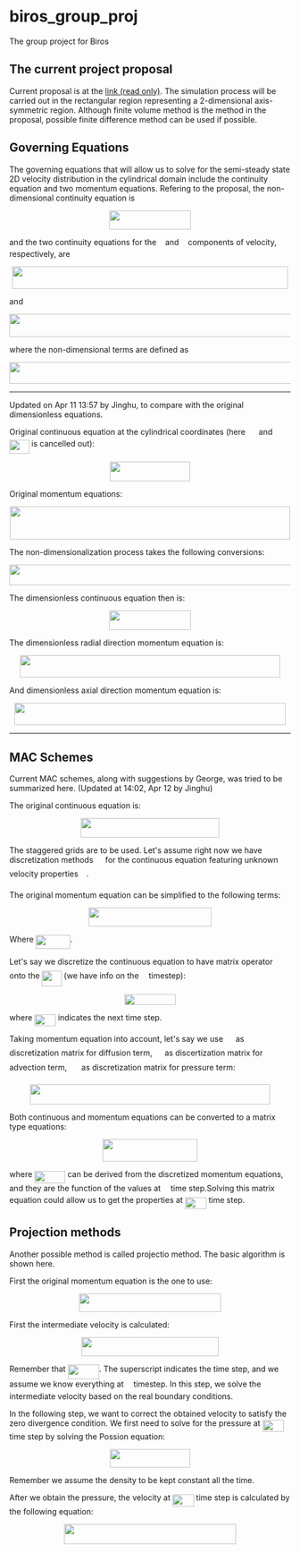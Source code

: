 
# biros\_group\_proj
The group project for Biros

## The current project proposal

Current proposal is at the [link  (read only)][1]. The simulation process will be carried out in the rectangular region representing a 2-dimensional axis-symmetric region. Although finite volume method is the method in the proposal, possible finite difference method can be used if possible.

## Governing Equations
The governing equations that will allow us to solve for the semi-steady state 2D velocity distribution in the cylindrical domain include the continuity equation and two momentum equations. Refering to the proposal, the non-dimensional continuity equation is

<p align="center"><img src="/tex/b20441acd018750e8d678889ae462554.svg?invert_in_darkmode&sanitize=true" align=middle width=145.5763914pt height=34.7253258pt/></p>

and the two continuity equations for the <img src="/tex/89f2e0d2d24bcf44db73aab8fc03252c.svg?invert_in_darkmode&sanitize=true" align=middle width=7.87295519999999pt height=14.15524440000002pt/> and <img src="/tex/f93ce33e511096ed626b4719d50f17d2.svg?invert_in_darkmode&sanitize=true" align=middle width=8.367621899999993pt height=14.15524440000002pt/> components of velocity, respectively, are

<p align="center"><img src="/tex/d0eca5d23c58fb85589a9c040e39ee00.svg?invert_in_darkmode&sanitize=true" align=middle width=494.6479824pt height=40.11819404999999pt/></p>

and

<p align="center"><img src="/tex/66b2ce8d0178306244e2c799d6b1d858.svg?invert_in_darkmode&sanitize=true" align=middle width=513.4111356pt height=40.11819404999999pt/></p>

where the non-dimensional terms are defined as

<p align="center"><img src="/tex/5a3f6e46b91c5d8fe520b10c3c78ca87.svg?invert_in_darkmode&sanitize=true" align=middle width=708.6747392999999pt height=39.84127125pt/></p>

---

Updated on Apr 11 13:57 by Jinghu, to compare with the original dimensionless equations.



Original continuous equation at the cylindrical coordinates (here <img src="/tex/0a5a0c3d35e8e061b4b7c57b0c7c6add.svg?invert_in_darkmode&sanitize=true" align=middle width=16.02556724999999pt height=14.15524440000002pt/> and <img src="/tex/5d3d08286c873e3706833a05670e23d7.svg?invert_in_darkmode&sanitize=true" align=middle width=35.67354779999999pt height=24.65753399999998pt/> is cancelled out):
<p align="center"><img src="/tex/3a67de4e3043ba54fef558cb3b461de0.svg?invert_in_darkmode&sanitize=true" align=middle width=144.66317085pt height=34.7253258pt/></p>
Original momentum equations:
<p align="center"><img src="/tex/42bd284bf063cb92a04bb1fdcf8f4837.svg?invert_in_darkmode&sanitize=true" align=middle width=502.0140807pt height=59.1786591pt/></p>


The non-dimensionalization process takes the following conversions:
<p align="center"><img src="/tex/81b32feaf0fb5dc627be6b9e56f5029c.svg?invert_in_darkmode&sanitize=true" align=middle width=685.9271034pt height=37.693258349999994pt/></p>
The dimensionless continuous equation then is:
<p align="center"><img src="/tex/b059c5503a448993f80a667638aaf64d.svg?invert_in_darkmode&sanitize=true" align=middle width=145.5763914pt height=34.7253258pt/></p>
The dimensionless radial direction momentum equation is:
<p align="center"><img src="/tex/789eb34231ed01609a5f77aa34263bc0.svg?invert_in_darkmode&sanitize=true" align=middle width=466.07951610000003pt height=40.11819404999999pt/></p>


And dimensionless axial direction momentum equation is:
<p align="center"><img src="/tex/8a5672e369e2d17bd0726ef06747f8f9.svg?invert_in_darkmode&sanitize=true" align=middle width=485.60185409999997pt height=40.11819404999999pt/></p>

---



## MAC Schemes 

Current MAC schemes, along with suggestions by George, was tried to be summarized here. (Updated at 14:02, Apr 12 by Jinghu)



The original continuous equation is:
<p align="center"><img src="/tex/7c80891cb1f06588c97bd489a481a22e.svg?invert_in_darkmode&sanitize=true" align=middle width=248.36120429999997pt height=34.7253258pt/></p>
The staggered grids are to be used. Let's assume right now we have discretization methods <img src="/tex/8e423496dc713a5ecc5b76be73dead1d.svg?invert_in_darkmode&sanitize=true" align=middle width=13.652895299999988pt height=22.55708729999998pt/> for the continuous equation featuring unknown velocity properties <img src="/tex/27d932569045a2b5876d0a94af9d2b74.svg?invert_in_darkmode&sanitize=true" align=middle width=10.502226899999991pt height=19.871860799999983pt/>. 



The original momentum equation can be simplified to the following terms:
<p align="center"><img src="/tex/e9dd68830097b7908ae8ff890a887045.svg?invert_in_darkmode&sanitize=true" align=middle width=219.26648205pt height=33.81208709999999pt/></p>
Where <img src="/tex/43a06e2f32cf18ced46a8183ceacdb3e.svg?invert_in_darkmode&sanitize=true" align=middle width=61.51811984999999pt height=24.65753399999998pt/>.

Let's say we discretize the continuous equation to have matrix operator <img src="/tex/8e423496dc713a5ecc5b76be73dead1d.svg?invert_in_darkmode&sanitize=true" align=middle width=13.652895299999988pt height=22.55708729999998pt/> onto the <img src="/tex/5f95d6e24f7d43cd41f1bfe4d4dcec62.svg?invert_in_darkmode&sanitize=true" align=middle width=35.27217044999999pt height=27.89013150000002pt/> (we have info on the <img src="/tex/55a049b8f161ae7cfeb0197d75aff967.svg?invert_in_darkmode&sanitize=true" align=middle width=9.86687624999999pt height=14.15524440000002pt/> timestep):
<p align="center"><img src="/tex/918cd2429068351b33ca7f6df1d75697.svg?invert_in_darkmode&sanitize=true" align=middle width=92.66924535pt height=18.312383099999998pt/></p>
where <img src="/tex/3f18d8f60c110e865571bba5ba67dcc6.svg?invert_in_darkmode&sanitize=true" align=middle width=38.17727759999999pt height=21.18721440000001pt/> indicates the next time step.



Taking momentum equation into account, let's say we use <img src="/tex/b2f745d6c8328e3502fbe96121a457b3.svg?invert_in_darkmode&sanitize=true" align=middle width=14.49764249999999pt height=22.55708729999998pt/> as discretization matrix for diffusion term, <img src="/tex/e1616d38ca198927a525c18fad3716cd.svg?invert_in_darkmode&sanitize=true" align=middle width=14.29216634999999pt height=22.55708729999998pt/> as discertization matrix for advection term, <img src="/tex/69c52b5b30089ca77e145e6352879529.svg?invert_in_darkmode&sanitize=true" align=middle width=17.94511949999999pt height=22.55708729999998pt/> as discretization matrix for pressure term:
<p align="center"><img src="/tex/ffa280aa7a2ad69e296a5a687ad32e57.svg?invert_in_darkmode&sanitize=true" align=middle width=430.22172434999993pt height=36.34162455pt/></p>
Both continuous and momentum equations can be converted to a matrix type equations:
<p align="center"><img src="/tex/1b192869e13171685d78330bf885b063.svg?invert_in_darkmode&sanitize=true" align=middle width=169.85411355pt height=39.520717499999996pt/></p>
where <img src="/tex/1d86976b96ee0384870352131f454b7f.svg?invert_in_darkmode&sanitize=true" align=middle width=55.221135749999995pt height=22.55708729999998pt/> can be derived from the discretized momentum equations, and they are the function of the values at <img src="/tex/55a049b8f161ae7cfeb0197d75aff967.svg?invert_in_darkmode&sanitize=true" align=middle width=9.86687624999999pt height=14.15524440000002pt/> time step.Solving this matrix equation could allow us to get the properties at <img src="/tex/3f18d8f60c110e865571bba5ba67dcc6.svg?invert_in_darkmode&sanitize=true" align=middle width=38.17727759999999pt height=21.18721440000001pt/> time step.



## Projection methods

Another possible method is called projectio method. The basic algorithm is shown here.



First the original momentum equation is the one to use:
<p align="center"><img src="/tex/e8d6b30ca704507088ae1701de6e61f1.svg?invert_in_darkmode&sanitize=true" align=middle width=253.83263069999995pt height=33.81208709999999pt/></p>
First the intermediate velocity is calculated:
<p align="center"><img src="/tex/4fe61313acb4b338bcca4c3093c653d2.svg?invert_in_darkmode&sanitize=true" align=middle width=245.97131459999997pt height=33.715788149999995pt/></p>
Remember that <img src="/tex/89b1bb306081ee6493af9931b0511665.svg?invert_in_darkmode&sanitize=true" align=middle width=55.86752159999999pt height=26.76175259999998pt/>. The superscript indicates the time step, and we assume we know everything at <img src="/tex/55a049b8f161ae7cfeb0197d75aff967.svg?invert_in_darkmode&sanitize=true" align=middle width=9.86687624999999pt height=14.15524440000002pt/> timestep. In this step, we solve the intermediate velocity based on the real boundary conditions.



In the following step, we want to correct the obtained velocity to satisfy the zero divergence condition. We first need to solve for the pressure at <img src="/tex/3f18d8f60c110e865571bba5ba67dcc6.svg?invert_in_darkmode&sanitize=true" align=middle width=38.17727759999999pt height=21.18721440000001pt/> time step by solving the Possion equation:
<p align="center"><img src="/tex/7fd490426be54f30979bad7c126b3048.svg?invert_in_darkmode&sanitize=true" align=middle width=144.93071999999998pt height=32.990165999999995pt/></p>
Remember we assume the density to be kept constant all the time.



After we obtain the pressure, the velocity at <img src="/tex/3f18d8f60c110e865571bba5ba67dcc6.svg?invert_in_darkmode&sanitize=true" align=middle width=38.17727759999999pt height=21.18721440000001pt/> time step is calculated by the following equation:
<p align="center"><img src="/tex/5ac251767d819596a328ca01755db3a1.svg?invert_in_darkmode&sanitize=true" align=middle width=307.30683884999996pt height=36.82577085pt/></p>










[1]:	https://www.overleaf.com/read/hzzczmvjnnht
